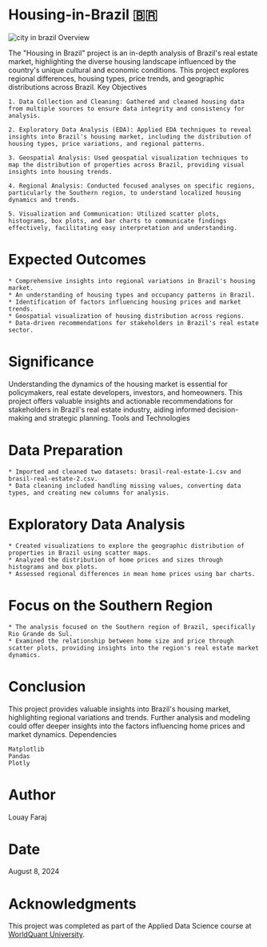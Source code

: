 # Housing-in-Brazil 🇧🇷
![city in brazil](https://github.com/user-attachments/assets/e05445ce-b04a-47cc-8ea3-312123ab9242)
Overview

The "Housing in Brazil" project is an in-depth analysis of Brazil's real estate market, highlighting the diverse housing landscape influenced by the country's unique cultural and economic conditions. This project explores regional differences, housing types, price trends, and geographic distributions across Brazil.
Key Objectives

    1. Data Collection and Cleaning: Gathered and cleaned housing data from multiple sources to ensure data integrity and consistency for analysis.

    2. Exploratory Data Analysis (EDA): Applied EDA techniques to reveal insights into Brazil's housing market, including the distribution of housing types, price variations, and regional patterns.

    3. Geospatial Analysis: Used geospatial visualization techniques to map the distribution of properties across Brazil, providing visual insights into housing trends.

    4. Regional Analysis: Conducted focused analyses on specific regions, particularly the Southern region, to understand localized housing dynamics and trends.

    5. Visualization and Communication: Utilized scatter plots, histograms, box plots, and bar charts to communicate findings effectively, facilitating easy interpretation and understanding.

# Expected Outcomes

    * Comprehensive insights into regional variations in Brazil's housing market.
    * An understanding of housing types and occupancy patterns in Brazil.
    * Identification of factors influencing housing prices and market trends.
    * Geospatial visualization of housing distribution across regions.
    * Data-driven recommendations for stakeholders in Brazil's real estate sector.

# Significance

Understanding the dynamics of the housing market is essential for policymakers, real estate developers, investors, and homeowners. This project offers valuable insights and actionable recommendations for stakeholders in Brazil's real estate industry, aiding informed decision-making and strategic planning.
Tools and Technologies

# Data Preparation

    * Imported and cleaned two datasets: brasil-real-estate-1.csv and brasil-real-estate-2.csv.
    * Data cleaning included handling missing values, converting data types, and creating new columns for analysis.

# Exploratory Data Analysis

    * Created visualizations to explore the geographic distribution of properties in Brazil using scatter maps.
    * Analyzed the distribution of home prices and sizes through histograms and box plots.
    * Assessed regional differences in mean home prices using bar charts.

# Focus on the Southern Region

    * The analysis focused on the Southern region of Brazil, specifically Rio Grande do Sul.
    * Examined the relationship between home size and price through scatter plots, providing insights into the region's real estate market dynamics.

# Conclusion

This project provides valuable insights into Brazil's housing market, highlighting regional variations and trends. Further analysis and modeling could offer deeper insights into the factors influencing home prices and market dynamics.
Dependencies

    Matplotlib
    Pandas
    Plotly

# Author

Louay Faraj

# Date

August 8, 2024

# Acknowledgments

This project was completed as part of the Applied Data Science course at [WorldQuant University](https://www.wqu.edu/adsl-apply).
